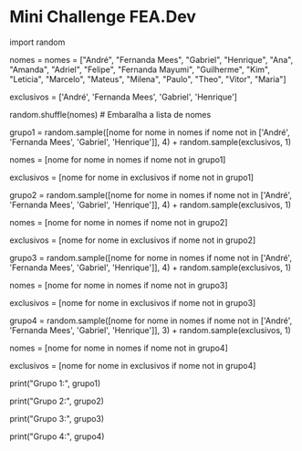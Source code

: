# Mini Challenge FEA.Dev
 import random

nomes = nomes = ["André", "Fernanda Mees", "Gabriel", "Henrique", "Ana", "Amanda", "Adriel", "Felipe", "Fernanda Mayumi", "Guilherme", "Kim", "Leticia", "Marcelo", "Mateus", "Milena", "Paulo", "Theo", "Vitor", "Maria"]

exclusivos = ['André', 'Fernanda Mees', 'Gabriel', 'Henrique']

random.shuffle(nomes)  # Embaralha a lista de nomes

grupo1 = random.sample([nome for nome in nomes if nome not in ['André', 'Fernanda Mees', 'Gabriel', 'Henrique']], 4) + random.sample(exclusivos, 1)

nomes = [nome for nome in nomes if nome not in grupo1]

exclusivos = [nome for nome in exclusivos if nome not in grupo1]

grupo2 = random.sample([nome for nome in nomes if nome not in ['André', 'Fernanda Mees', 'Gabriel', 'Henrique']], 4) + random.sample(exclusivos, 1)

nomes = [nome for nome in nomes if nome not in grupo2]

exclusivos = [nome for nome in exclusivos if nome not in grupo2]

grupo3 = random.sample([nome for nome in nomes if nome not in ['André', 'Fernanda Mees', 'Gabriel', 'Henrique']], 4) + random.sample(exclusivos, 1)

nomes = [nome for nome in nomes if nome not in grupo3]

exclusivos = [nome for nome in exclusivos if nome not in grupo3]

grupo4 = random.sample([nome for nome in nomes if nome not in ['André', 'Fernanda Mees', 'Gabriel', 'Henrique']], 3) + random.sample(exclusivos, 1)

nomes = [nome for nome in nomes if nome not in grupo4]

exclusivos = [nome for nome in exclusivos if nome not in grupo4]

print("Grupo 1:", grupo1)

print("Grupo 2:", grupo2)

print("Grupo 3:", grupo3)

print("Grupo 4:", grupo4)



